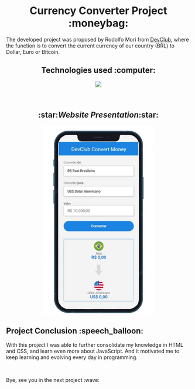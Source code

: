 <h1 align= "center"> Currency Converter Project :moneybag:</h1> 
<p> The developed project was proposed by Rodolfo Mori from <a href= "https://rodolfomori/devclub.com.br">DevClub</a>, 
  where the function is to convert the current currency of our country (BRL) to Dollar, Euro or Bitcoin.</p>
 
<h2 align= "center"> Technologies used :computer:</h2>

 <p align="center">
  <img src="https://www.supremits.lt/wp-content/uploads/2018/01/html5-css-javascript-logos-2.png" width="250px"/>
</p>
<br>
<h2 align="center"> :star:<i>Website Presentation</i>:star: </h2>

<p align="center">
<img src ="https://github.com/alyenmelobest/Projeto-Conversor-DevClub/blob/master/assets/WhatsApp%20Image%202022-08-11%20at%2007.45.50.jpeg?raw=true" width="300px"/>
</p>

<h2> Project Conclusion :speech_balloon:</h2>
<p> With this project I was able to further consolidate my knowledge in HTML and CSS, and learn even more about JavaScript.
  And it motivated me to keep learning and evolving every day in programming.</p>
<br>
<p> Bye, see you in the next project :wave:</p>
